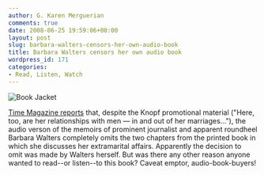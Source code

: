 ```yaml
---
author: G. Karen Merguerian
comments: true
date: 2008-06-25 19:59:06+00:00
layout: post
slug: barbara-walters-censors-her-own-audio-book
title: Barbara Walters censors her own audio book
wordpress_id: 171
categories:
- Read, Listen, Watch
---
```


![Book Jacket](http://contentcafe2.btol.com/ContentCafe/Jacket.aspx?UserID=iii1neuniv&Password=neuniv&Return=T&type=S&Value=9780307266460&Options=Y)

[Time Magazine reports](http://www.time.com/time/arts/article/0,8599,1816198,00.html) that, despite the Knopf promotional material ("Here, too, are her relationships with men — in and out of her marriages..."), the audio verson of the memoirs of prominent journalist and apparent roundheel Barbara Walters completely omits the two chapters from the printed book in which she discusses her extramarital affairs.  Apparently the decision to omit was made by Walters herself.  But was there any other reason anyone wanted to read--or listen--to this book? Caveat emptor, audio-book-buyers!
